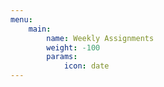 ```yaml
---
menu:
    main:
        name: Weekly Assignments
        weight: -100
        params:
            icon: date
---
```
































































































